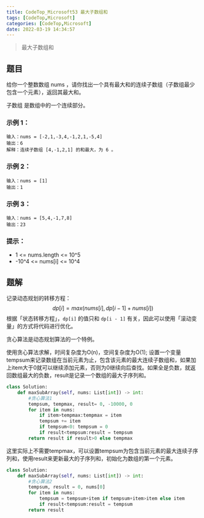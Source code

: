 ```yaml
---
title: CodeTop_Microsoft53 最大子数组和
tags: [CodeTop,Microsoft]
categories: [CodeTop,Microsoft]
date: 2022-03-19 14:34:57
---
```


>最大子数组和

## 题目

给你一个整数数组 nums ，请你找出一个具有最大和的连续子数组（子数组最少包含一个元素），返回其最大和。

子数组 是数组中的一个连续部分。

### 示例 1：

```
输入：nums = [-2,1,-3,4,-1,2,1,-5,4]
输出：6
解释：连续子数组 [4,-1,2,1] 的和最大，为 6 。
```

### 示例 2：

```
输入：nums = [1]
输出：1
```
### 示例 3：

```
输入：nums = [5,4,-1,7,8]
输出：23
```

### 提示：

- 1 <= nums.length <= 10^5
- -10^4 <= nums[i] <= 10^4

## 题解
记录动态规划的转移方程：
$$
dp[i] = max(nums[i],dp[i-1]+nums[i])
$$
根据「状态转移方程」，`dp[i]` 的值只和 `dp[i - 1]` 有关，因此可以使用「滚动变量」的方式将代码进行优化。

贪心算法是动态规划算法的一个特例。

使用贪心算法求解，时间复杂度为O(n)，空间复杂度为O(1);
设置一个变量tempsum来记录数组在当前元素为止，包含该元素的最大连续子数组和，如果加上item大于0就可以继续添加元素，否则为0继续向后查找。如果全是负数，就返回数组最大的负数，result是记录一个数组的最大子序列和。

```python
class Solution:
    def maxSubArray(self, nums: List[int]) -> int:
        #贪心算法1
        tempsum, tempmax, result= 0, -10000, 0
        for item in nums:
            if item>tempmax:tempmax = item
            tempsum += item
            if tempsum<0: tempsum = 0
            if result<tempsum:result = tempsum
        return result if result>0 else tempmax
```
这里实际上不需要tempmax，可以设置tempsum为包含当前元素的最大连续子序列和，使用result来更新最大的子序列和，初始化为数组的第一个元素。

```python
class Solution:
    def maxSubArray(self, nums: List[int]) -> int:
        #贪心算法2
        tempsum, result = 0, nums[0]
        for item in nums:
            tempsum = tempsum+item if tempsum+item>item else item 
            if result<tempsum:result = tempsum
        return result
```

